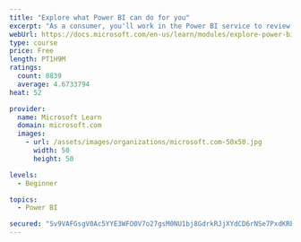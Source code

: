 ```yaml
---
title: "Explore what Power BI can do for you"
excerpt: "As a consumer, you'll work in the Power BI service to review and interact with content that has been shared with you. This module provides the foundational information that you need to work effectively in the Power BI service."
webUrl: https://docs.microsoft.com/en-us/learn/modules/explore-power-bi-service/
type: course
price: Free
length: PT1H9M
ratings:
  count: 8839
  average: 4.6733794
heat: 52

provider:
  name: Microsoft Learn
  domain: microsoft.com
  images:
    - url: /assets/images/organizations/microsoft.com-50x50.jpg
      width: 50
      height: 50

levels:
  - Beginner

topics:
  - Power BI

secured: "Sv9VAFGsgV0Ac5YYE3WFO0V7o27gsM0NU1bj8GdrkRJjXYdCD6rNSe7PxdKRERxIRzXlOOTS+796GMAI0Oceff8qGiWkdPaSfBMSrNbDR7HeH2d7aaoQzzkZkUN4uEEoxm+m96ybMAiLOwQ9q2skV+OE9BZL+FcMD4o9Nq+Sf82+Xof1IYKXAresuYCWnvIfhT7CkC3hjOhWAZW6DhMwgmsGKGDigJgwALFGFtcmj6jZrzwbPaLljiLuKuZABfEP5gqoc2sZ8KlYWFEystIOZyGXHkZLkU3dIn56g4kj19A1R3OfjhiVG4ZNKahNndMuQJRrv53zj1R0Kv1WLFdvIWIcvxed8yLnOmk0qtipSR5fRvG54zNyihobud/lgn9TEFXxrOz1llOvNcHxtJkYW7coCevjgBTuoLKvlZeSZFA=;V3z2ZjYeHdfxfD3e5m/gYQ=="
---
```


